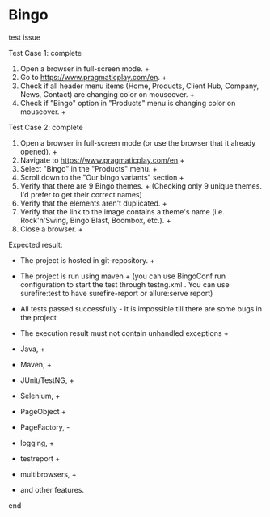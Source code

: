 # Bingo
test issue

Test Case 1: complete
1. Open a browser in full-screen mode. +
2. Go to https://www.pragmaticplay.com/en. +
3. Check if all header menu items (Home, Products, Client Hub, Company, News, Contact) are changing color on mouseover. +
4. Check if "Bingo" option in "Products" menu is changing color on mouseover. +

Test Сase 2:  complete
1. Open a browser in full-screen mode (or use the browser that it already opened).  +
2. Navigate to https://www.pragmaticplay.com/en  +
3. Select "Bingo" in the "Products" menu.  +
4. Scroll down to the "Our bingo variants" section +
5. Verify that there are 9 Bingo themes. + (Checking only 9 unique themes. I'd prefer to get their correct names)
6. Verify that the elements aren't duplicated. +
7. Verify that the link to the image contains a theme's name (i.e. Rock'n'Swing, Bingo Blast, Boombox, etc.). +
8. Close a browser. +


Expected result:
- The project is hosted in git-repository.  +
- The project is run using maven +
  (you can use BingoConf run configuration to start the test through testng.xml .
  You can use surefire:test to have surefire-report or allure:serve report)

- All tests passed successfully - It is impossible till there are some bugs in the project
- The execution result must not contain unhandled exceptions +

- Java, +
- Maven, +
- JUnit/TestNG, +
- Selenium, +
- PageObject +
- PageFactory, -
- logging, +
- testreport +
- multibrowsers, +
- and other features. 

end
